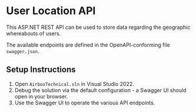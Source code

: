 # User Location API

This ASP.NET REST API can be used to store data regarding the geographic whereabouts of users.

The available endpoints are defined in the OpenAPI-conforming file `swagger.json`.

## Setup Instructions

1. Open `AirboxTechnical.sln` in Visual Studio 2022.
2. Debug the solution via the default configuration - a Swagger UI should open in your browser.
3. Use the Swagger UI to operate the various API endpoints.
